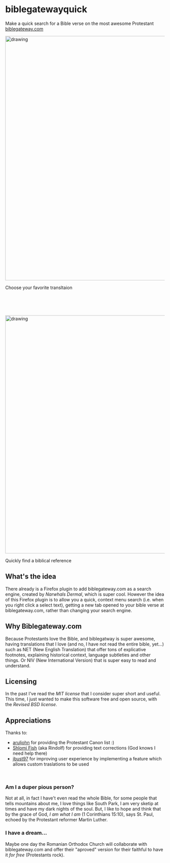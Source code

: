 # biblegatewayquick
Make a quick search for a Bible verse on the most awesome Protestant [biblegateway.com](https://www.biblegateway.com/)

<p float="left">
<img src="https://user-images.githubusercontent.com/10388612/123511909-f9d23300-d68c-11eb-86ee-345c9b15abd1.png" alt="drawing" width="770"/>
<p>Choose your favorite transltaion</p>
  
  </br>  </br>  </br> 

<img src="https://user-images.githubusercontent.com/10388612/121818245-a2949180-cc8e-11eb-8acc-1743ba8e3ed0.gif" alt="drawing" width="750"/>
<p>Quickly find a biblical reference</p>
</p>

## What's the idea 

There already is a Firefox plugin to add biblegateway.com as a search engine, created by *Narwhals Dermal*, which is super cool.
However the idea of this Firefox plugin is to allow you a quick, context menu search (i.e. when you right click a select text),
getting a new tab opened to your bible verse at biblegateway.com, rather than changing your search engine.

## Why Biblegateway.com

Because Protestants love the Bible, and biblegatway is super awesome, having translations that I love (and no, I have not read the entire bible, yet...) such as NET (New English Translation) that offer tons of explicative footnotes, explaining historical context, language subtleties and other things. Or NIV (New International Version) that is super easy to read and understand.

## Licensing

In the past I've read the *MIT license* that I consider super short and useful. This time, I just wanted to make this software free and open source, with the *Revised BSD license*.

## Appreciations
Thanks to:
- [aruljohn](https://github.com/aruljohn)  for providing the Protestant Canon list :) 
-  [Shlomi Fish](https://github.com/shlomif) (aka Rindolf) for providing text corrections (God knows I need help there)
- [jbust97](https://github.com/jbust97) for improving user experience by implementing a feature which allows custom traslations to be used


<p>&nbsp;</p>

### Am I a duper pious person?
Not at all, in fact I have't even read the whole Bible, for some people that tells mountains about me, I love things like South Park, I am very sketip at times and have my dark nights of the soul. But, I like to hope and think that by the grace of God, *I am what I am* (1 Corinthians 15:10), says St. Paul, echoed by the Protestant reformer Martin Luther. 


### I have a dream...
Maybe one day the Romanian Orthodox Church will collaborate with biblegateway.com and offer their "aproved" version for their faithful to have it *for free* (Protestants rock).

